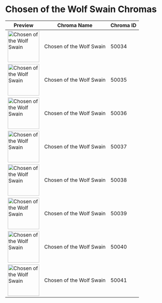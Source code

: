 # Chosen of the Wolf Swain Chromas

| Preview | Chroma Name | Chroma ID |
|---|---|---|
| <img src='https://raw.communitydragon.org/latest/plugins/rcp-be-lol-game-data/global/default/v1/champion-chroma-images/50/50034.png' alt='Chosen of the Wolf Swain' width='100'> | Chosen of the Wolf Swain | 50034 |
| <img src='https://raw.communitydragon.org/latest/plugins/rcp-be-lol-game-data/global/default/v1/champion-chroma-images/50/50035.png' alt='Chosen of the Wolf Swain' width='100'> | Chosen of the Wolf Swain | 50035 |
| <img src='https://raw.communitydragon.org/latest/plugins/rcp-be-lol-game-data/global/default/v1/champion-chroma-images/50/50036.png' alt='Chosen of the Wolf Swain' width='100'> | Chosen of the Wolf Swain | 50036 |
| <img src='https://raw.communitydragon.org/latest/plugins/rcp-be-lol-game-data/global/default/v1/champion-chroma-images/50/50037.png' alt='Chosen of the Wolf Swain' width='100'> | Chosen of the Wolf Swain | 50037 |
| <img src='https://raw.communitydragon.org/latest/plugins/rcp-be-lol-game-data/global/default/v1/champion-chroma-images/50/50038.png' alt='Chosen of the Wolf Swain' width='100'> | Chosen of the Wolf Swain | 50038 |
| <img src='https://raw.communitydragon.org/latest/plugins/rcp-be-lol-game-data/global/default/v1/champion-chroma-images/50/50039.png' alt='Chosen of the Wolf Swain' width='100'> | Chosen of the Wolf Swain | 50039 |
| <img src='https://raw.communitydragon.org/latest/plugins/rcp-be-lol-game-data/global/default/v1/champion-chroma-images/50/50040.png' alt='Chosen of the Wolf Swain' width='100'> | Chosen of the Wolf Swain | 50040 |
| <img src='https://raw.communitydragon.org/latest/plugins/rcp-be-lol-game-data/global/default/v1/champion-chroma-images/50/50041.png' alt='Chosen of the Wolf Swain' width='100'> | Chosen of the Wolf Swain | 50041 |
